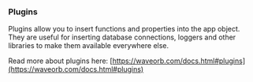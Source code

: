 ### Plugins

Plugins allow you to insert functions and properties into the app object. They are useful for inserting database connections, loggers and other libraries to make them available everywhere else.

Read more about plugins here:
[https://waveorb.com/docs.html#plugins](https://waveorb.com/docs.html#plugins)
